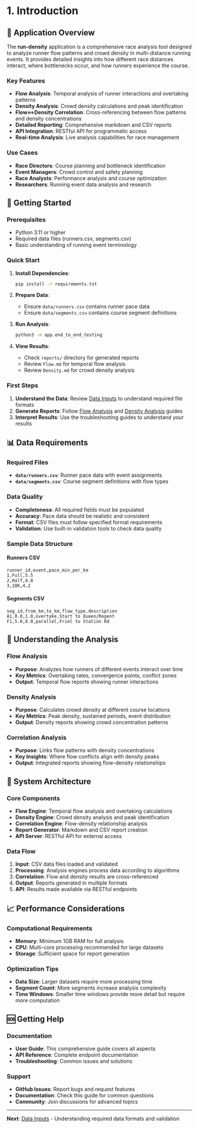 # 1. Introduction

## 🎯 **Application Overview**

The **run-density** application is a comprehensive race analysis tool designed to analyze runner flow patterns and crowd density in multi-distance running events. It provides detailed insights into how different race distances interact, where bottlenecks occur, and how runners experience the course.

### **Key Features**

- **Flow Analysis**: Temporal analysis of runner interactions and overtaking patterns
- **Density Analysis**: Crowd density calculations and peak identification
- **Flow↔Density Correlation**: Cross-referencing between flow patterns and density concentrations
- **Detailed Reporting**: Comprehensive markdown and CSV reports
- **API Integration**: RESTful API for programmatic access
- **Real-time Analysis**: Live analysis capabilities for race management

### **Use Cases**

- **Race Directors**: Course planning and bottleneck identification
- **Event Managers**: Crowd control and safety planning
- **Race Analysts**: Performance analysis and course optimization
- **Researchers**: Running event data analysis and research

## 🚀 **Getting Started**

### **Prerequisites**

- Python 3.11 or higher
- Required data files (runners.csv, segments.csv)
- Basic understanding of running event terminology

### **Quick Start**

1. **Install Dependencies**:
   ```bash
   pip install -r requirements.txt
   ```

2. **Prepare Data**:
   - Ensure `data/runners.csv` contains runner pace data
   - Ensure `data/segments.csv` contains course segment definitions

3. **Run Analysis**:
   ```bash
   python3 -m app.end_to_end_testing
   ```

4. **View Results**:
   - Check `reports/` directory for generated reports
   - Review `Flow.md` for temporal flow analysis
   - Review `Density.md` for crowd density analysis

### **First Steps**

1. **Understand the Data**: Review [Data Inputs](02-data-inputs.md) to understand required file formats
2. **Generate Reports**: Follow [Flow Analysis](03-flow-analysis.md) and [Density Analysis](04-density-analysis.md) guides
3. **Interpret Results**: Use the troubleshooting guides to understand your results

## 📊 **Data Requirements**

### **Required Files**

- **`data/runners.csv`**: Runner pace data with event assignments
- **`data/segments.csv`**: Course segment definitions with flow types

### **Data Quality**

- **Completeness**: All required fields must be populated
- **Accuracy**: Pace data should be realistic and consistent
- **Format**: CSV files must follow specified format requirements
- **Validation**: Use built-in validation tools to check data quality

### **Sample Data Structure**

#### **Runners CSV**
```csv
runner_id,event,pace_min_per_km
1,Full,5.5
2,Half,4.8
3,10K,4.2
```

#### **Segments CSV**
```csv
seg_id,from_km,to_km,flow_type,description
A1,0.0,1.0,overtake,Start to Queen/Regent
F1,5.0,8.0,parallel,Friel to Station Rd
```

## 🎯 **Understanding the Analysis**

### **Flow Analysis**
- **Purpose**: Analyzes how runners of different events interact over time
- **Key Metrics**: Overtaking rates, convergence points, conflict zones
- **Output**: Temporal flow reports showing runner interactions

### **Density Analysis**
- **Purpose**: Calculates crowd density at different course locations
- **Key Metrics**: Peak density, sustained periods, event distribution
- **Output**: Density reports showing crowd concentration patterns

### **Correlation Analysis**
- **Purpose**: Links flow patterns with density concentrations
- **Key Insights**: Where flow conflicts align with density peaks
- **Output**: Integrated reports showing flow-density relationships

## 🔧 **System Architecture**

### **Core Components**

- **Flow Engine**: Temporal flow analysis and overtaking calculations
- **Density Engine**: Crowd density analysis and peak identification
- **Correlation Engine**: Flow-density relationship analysis
- **Report Generator**: Markdown and CSV report creation
- **API Server**: RESTful API for external access

### **Data Flow**

1. **Input**: CSV data files loaded and validated
2. **Processing**: Analysis engines process data according to algorithms
3. **Correlation**: Flow and density results are cross-referenced
4. **Output**: Reports generated in multiple formats
5. **API**: Results made available via RESTful endpoints

## 📈 **Performance Considerations**

### **Computational Requirements**

- **Memory**: Minimum 1GB RAM for full analysis
- **CPU**: Multi-core processing recommended for large datasets
- **Storage**: Sufficient space for report generation

### **Optimization Tips**

- **Data Size**: Larger datasets require more processing time
- **Segment Count**: More segments increase analysis complexity
- **Time Windows**: Smaller time windows provide more detail but require more computation

## 🆘 **Getting Help**

### **Documentation**

- **User Guide**: This comprehensive guide covers all aspects
- **API Reference**: Complete endpoint documentation
- **Troubleshooting**: Common issues and solutions

### **Support**

- **GitHub Issues**: Report bugs and request features
- **Documentation**: Check this guide for common questions
- **Community**: Join discussions for advanced topics

---

**Next**: [Data Inputs](02-data-inputs.md) - Understanding required data formats and validation
